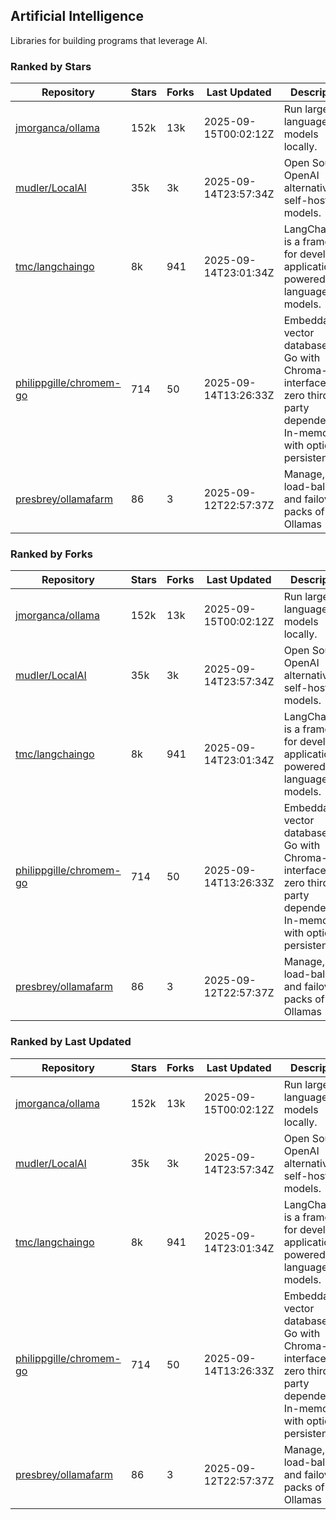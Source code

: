 ## Artificial Intelligence

Libraries for building programs that leverage AI.

### Ranked by Stars

| Repository | Stars | Forks | Last Updated | Description | 
|------------|-------|-------|--------------|-------------|
| [jmorganca/ollama](https://github.com/jmorganca/ollama) | 152k | 13k | 2025-09-15T00:02:12Z |  Run large language models locally. |
| [mudler/LocalAI](https://github.com/mudler/LocalAI) | 35k | 3k | 2025-09-14T23:57:34Z |  Open Source OpenAI alternative, self-host AI models. |
| [tmc/langchaingo](https://github.com/tmc/langchaingo) | 8k | 941 | 2025-09-14T23:01:34Z |  LangChainGo is a framework for developing applications powered by language models. |
| [philippgille/chromem-go](https://github.com/philippgille/chromem-go) | 714 | 50 | 2025-09-14T13:26:33Z |  Embeddable vector database for Go with Chroma-like interface and zero third-party dependencies. In-memory with optional persistence. |
| [presbrey/ollamafarm](https://github.com/presbrey/ollamafarm) | 86 | 3 | 2025-09-12T22:57:37Z |  Manage, load-balance, and failover packs of Ollamas |

### Ranked by Forks

| Repository | Stars | Forks | Last Updated | Description | 
|------------|-------|-------|--------------|-------------|
| [jmorganca/ollama](https://github.com/jmorganca/ollama) | 152k | 13k | 2025-09-15T00:02:12Z |  Run large language models locally. |
| [mudler/LocalAI](https://github.com/mudler/LocalAI) | 35k | 3k | 2025-09-14T23:57:34Z |  Open Source OpenAI alternative, self-host AI models. |
| [tmc/langchaingo](https://github.com/tmc/langchaingo) | 8k | 941 | 2025-09-14T23:01:34Z |  LangChainGo is a framework for developing applications powered by language models. |
| [philippgille/chromem-go](https://github.com/philippgille/chromem-go) | 714 | 50 | 2025-09-14T13:26:33Z |  Embeddable vector database for Go with Chroma-like interface and zero third-party dependencies. In-memory with optional persistence. |
| [presbrey/ollamafarm](https://github.com/presbrey/ollamafarm) | 86 | 3 | 2025-09-12T22:57:37Z |  Manage, load-balance, and failover packs of Ollamas |

### Ranked by Last Updated

| Repository | Stars | Forks | Last Updated | Description | 
|------------|-------|-------|--------------|-------------|
| [jmorganca/ollama](https://github.com/jmorganca/ollama) | 152k | 13k | 2025-09-15T00:02:12Z |  Run large language models locally. |
| [mudler/LocalAI](https://github.com/mudler/LocalAI) | 35k | 3k | 2025-09-14T23:57:34Z |  Open Source OpenAI alternative, self-host AI models. |
| [tmc/langchaingo](https://github.com/tmc/langchaingo) | 8k | 941 | 2025-09-14T23:01:34Z |  LangChainGo is a framework for developing applications powered by language models. |
| [philippgille/chromem-go](https://github.com/philippgille/chromem-go) | 714 | 50 | 2025-09-14T13:26:33Z |  Embeddable vector database for Go with Chroma-like interface and zero third-party dependencies. In-memory with optional persistence. |
| [presbrey/ollamafarm](https://github.com/presbrey/ollamafarm) | 86 | 3 | 2025-09-12T22:57:37Z |  Manage, load-balance, and failover packs of Ollamas |

